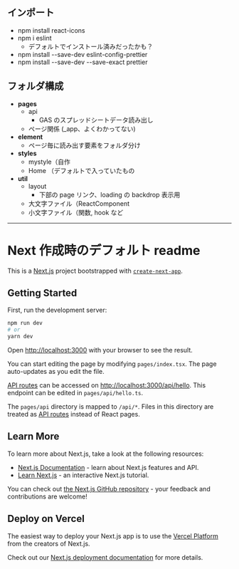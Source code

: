 ## インポート

-   npm install react-icons
-   npm i eslint
    -   デフォルトでインストール済みだったかも？
-   npm install --save-dev eslint-config-prettier
-   npm install --save-dev --save-exact prettier

## フォルダ構成

-   **pages**
    -   api
        -   GAS のスプレッドシートデータ読み出し
    -   ページ関係 (\_app、よくわかってない)
-   **element**
    -   ページ毎に読み出す要素をフォルダ分け
-   **styles**
    -   mystyle（自作
    -   Home （デフォルトで入っていたもの
-   **util**
    -   layout
        -   下部の page リンク、loading の backdrop 表示用
    -   大文字ファイル（ReactComponent
    -   小文字ファイル（関数, hook など

---

# Next 作成時のデフォルト readme

This is a [Next.js](https://nextjs.org/) project bootstrapped with [`create-next-app`](https://github.com/vercel/next.js/tree/canary/packages/create-next-app).

## Getting Started

First, run the development server:

```bash
npm run dev
# or
yarn dev
```

Open [http://localhost:3000](http://localhost:3000) with your browser to see the result.

You can start editing the page by modifying `pages/index.tsx`. The page auto-updates as you edit the file.

[API routes](https://nextjs.org/docs/api-routes/introduction) can be accessed on [http://localhost:3000/api/hello](http://localhost:3000/api/hello). This endpoint can be edited in `pages/api/hello.ts`.

The `pages/api` directory is mapped to `/api/*`. Files in this directory are treated as [API routes](https://nextjs.org/docs/api-routes/introduction) instead of React pages.

## Learn More

To learn more about Next.js, take a look at the following resources:

-   [Next.js Documentation](https://nextjs.org/docs) - learn about Next.js features and API.
-   [Learn Next.js](https://nextjs.org/learn) - an interactive Next.js tutorial.

You can check out [the Next.js GitHub repository](https://github.com/vercel/next.js/) - your feedback and contributions are welcome!

## Deploy on Vercel

The easiest way to deploy your Next.js app is to use the [Vercel Platform](https://vercel.com/new?utm_medium=default-template&filter=next.js&utm_source=create-next-app&utm_campaign=create-next-app-readme) from the creators of Next.js.

Check out our [Next.js deployment documentation](https://nextjs.org/docs/deployment) for more details.
